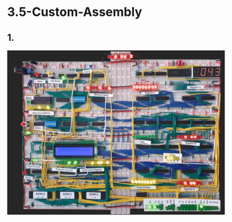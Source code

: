 # 3.5-Custom-Assembly

## 1.
![](https://github.com/Alfredopflc/3.5-Custom-Assembly/blob/master/1.PNG)

![]()

![]()

![]()

![]()

![]()

![]()

![]()

![]()

![]()
